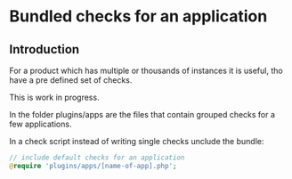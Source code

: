 # Bundled checks for an application #

## Introduction ##

For a product which has multiple or thousands of instances it is useful, tho have a pre defined set of checks.

This is work in progress.

In the folder plugins/apps are the files that contain grouped checks for a few applications.

In a check script instead of writing single checks unclude the bundle:

```php
// include default checks for an application
@require 'plugins/apps/[name-of-app].php';
```
